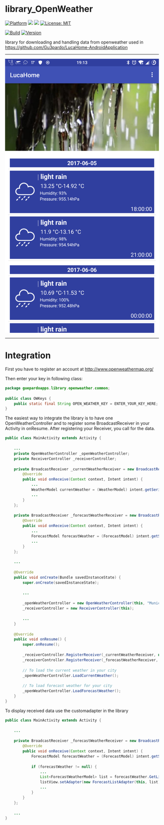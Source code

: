 # library_OpenWeather

[![Platform](https://img.shields.io/badge/platform-Android-blue.svg)](https://www.android.com)
<a target="_blank" href="https://www.paypal.me/GuepardoApps" title="Donate using PayPal"><img src="https://img.shields.io/badge/paypal-donate-blue.svg" /></a>
<a target="_blank" href="https://android-arsenal.com/api?level=21" title="API21+"><img src="https://img.shields.io/badge/API-21+-blue.svg" /></a>
[![License: MIT](https://img.shields.io/badge/License-MIT-blue.svg)](https://opensource.org/licenses/MIT)

[![Build](https://img.shields.io/badge/build-passing-green.svg)](https://github.com/Gu3pardo/library_OpenWeather)
[![Version](https://img.shields.io/badge/version-v0.6.0.170628-blue.svg)](https://github.com/Gu3pardo/library_OpenWeather)

library for downloading and handling data from openweather
used in https://github.com/Gu3pardo/LucaHome-AndroidApplication

---

![alt tag](https://github.com/Gu3pardo/library_OpenWeather/blob/master/screenshots/example_usage.png)

---

# Integration

First you have to register an account at http://www.openweathermap.org/

Then enter your key in following class:

```java
package guepardoapps.library.openweather.common;

public class OWKeys {
	public static final String OPEN_WEATHER_KEY = ENTER_YOUR_KEY_HERE;
}
```

The easiest way to integrate the library is to have one OpenWeatherController and to register some BroadcastReceiver in your Activity in onResume.
After registering your Receiver, you call for the data.

```java
public class MainActivity extends Activity {
	
	...
	private OpenWeatherController _openWeatherController;
	private ReceiverController _receiverController;
	
	private BroadcastReceiver _currentWeatherReceiver = new BroadcastReceiver() {
		@Override
		public void onReceive(Context context, Intent intent) {
			...
			WeatherModel currentWeather = (WeatherModel) intent.getSerializableExtra(OWBundles.EXTRA_WEATHER_MODEL);
			...
		}
	};
	
	private BroadcastReceiver _forecastWeatherReceiver = new BroadcastReceiver() {
		@Override
		public void onReceive(Context context, Intent intent) {
			...
			ForecastModel forecastWeather = (ForecastModel) intent.getSerializableExtra(OWBundles.EXTRA_FORECAST_MODEL);
			...
		}
	};
	
	...
	
	@Override
	public void onCreate(Bundle savedInstanceState) {
		super.onCreate(savedInstanceState);
		
		...
		
		_openWeatherController = new OpenWeatherController(this, "Munich, DE");
		_receiverController = new ReceiverController(this);
		
		...
	}
	
	@Override
	public void onResume() {
		super.onResume();
		
		_receiverController.RegisterReceiver(_currentWeatherReceiver, new String[]{OWBroadcasts.CURRENT_WEATHER_JSON_FINISHED});
		_receiverController.RegisterReceiver(_forecastWeatherReceiver, new String[]{OWBroadcasts.FORECAST_WEATHER_JSON_FINISHED});
        
		// To load the current weather in your city
		_openWeatherController.LoadCurrentWeather();
		
		// To load forecast weather for your city
		_openWeatherController.LoadForecastWeather();
	}
}
```

To display received data use the customadapter in the library

```java
public class MainActivity extends Activity {

	...
	
	private BroadcastReceiver _forecastWeatherReceiver = new BroadcastReceiver() {
		@Override
		public void onReceive(Context context, Intent intent) {
			ForecastModel forecastWeather = (ForecastModel) intent.getSerializableExtra(OWBundles.EXTRA_FORECAST_MODEL);
			
			if (forecastWeather != null) {
				...
				List<ForecastWeatherModel> list = forecastWeather.GetList();
				listView.setAdapter(new ForecastListAdapter(this, list));
				...
			}
		}
	};
	
	...
}
```